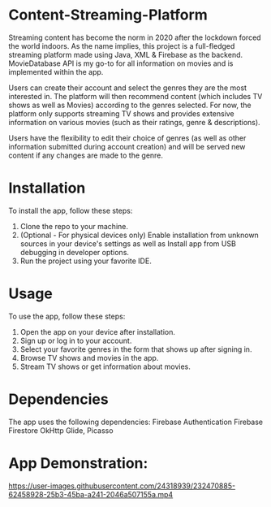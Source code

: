 # Content-Streaming-Platform

Streaming content has become the norm in 2020 after the lockdown forced the world indoors. As the name implies, this project is a full-fledged streaming platform made using Java, XML & Firebase as the backend. MovieDatabase API is my go-to for all information on movies and is implemented within the app.

Users can create their account and select the genres they are the most interested in. The platform will then recommend content (which includes TV shows as well as Movies) according to the genres selected. For now, the platform only supports streaming TV shows and provides extensive information on various movies (such as their ratings, genre & descriptions).

Users have the flexibility to edit their choice of genres (as well as other information submitted during account creation) and will be served new content if any changes are made to the genre.

# Installation
To install the app, follow these steps:
1. Clone the repo to your machine.
2. (Optional - For physical devices only) Enable installation from unknown sources in your device's settings as well as Install app from USB debugging in developer options.
3. Run the project using your favorite IDE.

# Usage
To use the app, follow these steps:
1. Open the app on your device after installation.
2. Sign up or log in to your account.
3. Select your favorite genres in the form that shows up after signing in.
4. Browse TV shows and movies in the app.
5. Stream TV shows or get information about movies.

# Dependencies
The app uses the following dependencies:
Firebase Authentication
Firebase Firestore
OkHttp
Glide, Picasso

# App Demonstration:

https://user-images.githubusercontent.com/24318939/232470885-62458928-25b3-45ba-a241-2046a507155a.mp4

